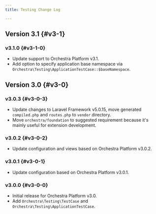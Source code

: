 ```yaml
---
title: Testing Change Log

---
```


## Version 3.1 {#v3-1}

### v3.1.0 {#v3-1-0}

* Update support to Orchestra Platform v3.1.
* Add option to specify application base namespace via `Orchestra\Testing\ApplicationTestCase::$baseNamespace`.

## Version 3.0 {#v3-0}

### v3.0.3 {#v3-0-3}

* Update changes to Laravel Framework v5.0.15, move generated `compiled.php` and `routes.php` to `vendor` directory.
* Move `orchestra/foundation` to suggested requirement because it's mainly useful for extension development.

### v3.0.2 {#v3-0-2}

* Update configuration and views based on Orchestra Platform v3.0.2.

### v3.0.1 {#v3-0-1}

* Update configuration based on Orchestra Platform v3.0.1.

### v3.0.0 {#v3-0-0}

* Initial release for Orchestra Platform v3.0.
* Add `Orchestra\Testing\TestCase` and `Orchestra\Testing\ApplicationTestCase`.
